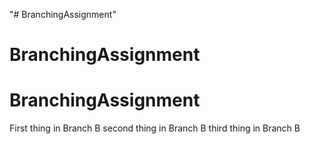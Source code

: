"# BranchingAssignment" 
# BranchingAssignment
# BranchingAssignment


First thing in Branch B
second thing in Branch B 
third thing in Branch B